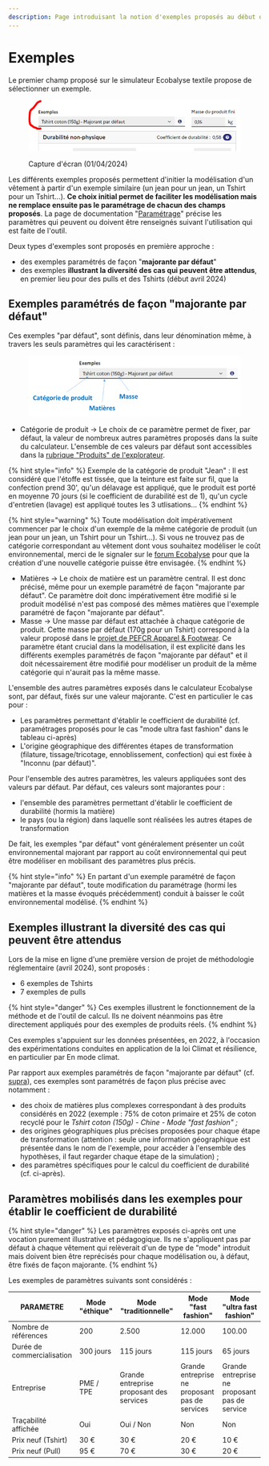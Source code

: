 ```yaml
---
description: Page introduisant la notion d'exemples proposés au début du simulateur
---
```


# Exemples

Le premier champ proposé sur le simulateur Ecobalyse textile propose de sélectionner un exemple.

<figure><img src="../.gitbook/assets/image.png" alt=""><figcaption><p>Capture d'écran (01/04/2024)</p></figcaption></figure>

Les différents exemples proposés permettent d'initier la modélisation d'un vêtement à partir d'un exemple similaire (un jean pour un jean, un Tshirt pour un Tshirt...). **Ce choix initial permet de faciliter les modélisation mais ne remplace ensuite pas le paramétrage de chacun des champs proposés**. La page de documentation "[Paramétrage](https://app.gitbook.com/o/-MMQU-ngAOgQAqCm4mf3/s/-MexpTrvmqKNzuVtxdad/\~/changes/887/textile/parametrage)" précise les paramètres qui peuvent ou doivent être renseignés suivant l'utilisation qui est faite de l'outil.

Deux types d'exemples sont proposés en première approche :&#x20;

* des exemples paramétrés de façon "**majorante par défaut**"
* des exemples **illustrant la diversité des cas qui peuvent être attendus**, en premier lieu pour des pulls et des Tshirts (début avril 2024)

## Exemples paramétrés de façon "majorante par défaut"

Ces exemples "par défaut", sont définis, dans leur dénomination même, à travers les seuls paramètres qui les caractérisent :&#x20;

<figure><img src="../.gitbook/assets/image (1).png" alt=""><figcaption></figcaption></figure>

* Catégorie de produit -> Le choix de ce paramètre permet de fixer, par défaut, la valeur de nombreux autres paramètres proposés dans la suite du calculateur. L'ensemble de ces valeurs par défaut sont accessibles dans la [rubrique "Produits" de l'explorateur](https://ecobalyse-v2.osc-fr1.scalingo.io/#/explore/textile/products).

{% hint style="info" %}
Exemple de la catégorie de produit "Jean" : Il est considéré que l'étoffe est tissée, que la teinture est faite sur fil, que la confection prend 30', qu'un délavage est appliqué, que le produit est porté en moyenne 70 jours (si le coefficient de durabilité est de 1), qu'un cycle d'entretien (lavage) est appliqué toutes les 3 utlisations...
{% endhint %}

{% hint style="warning" %}
Toute modélisation doit impérativement commencer par le choix d'un exemple de la même catégorie de produit (un jean pour un jean, un Tshirt pour un Tshirt...). Si vous ne trouvez pas de catégorie correspondant au vêtement dont vous souhaitez modéliser le coût environnemental, merci de le signaler sur le [forum Ecobalyse](https://chat.ecobalyse.fr/) pour que la création d'une nouvelle catégorie puisse être envisagée.
{% endhint %}

* Matières -> Le choix de matière est un paramètre central. Il est donc précisé, même pour un exemple paramétré de façon "majorante par défaut". Ce paramètre doit donc impérativement être modifié si le produit modélisé n'est pas composé des mêmes matières que l'exemple paramétré de façon "majorante par défaut".
* Masse -> Une masse par défaut est attachée à chaque catégorie de produit. Cette masse par défaut (170g pour un Tshirt) correspond à la valeur proposé dans le [projet de PEFCR Apparel & Footwear](https://pefapparelandfootwear.eu/). Ce paramètre étant crucial dans la modélisation, il est explicité dans les différents exemples paramétrés de façon "majorante par défaut" et il doit nécessairement être modifié pour modéliser un produit de la même catégorie qui n'aurait pas la même masse.

L'ensemble des autres paramètres exposés dans le calculateur Ecobalyse sont, par défaut, fixés sur une valeur majorante. C'est en particulier le cas pour :&#x20;

* Les paramètres permettant d'établir le coefficient de durabilité (cf. paramétrages proposés pour le cas "mode ultra fast fashion" dans le tableau ci-après)
* L'origine géographique des différentes étapes de transformation (filature, tissage/tricotage, ennoblissement, confection) qui est fixée à "Inconnu (par défaut)".



Pour l'ensemble des autres paramètres, les valeurs appliquées sont des valeurs par défaut. Par défaut, ces valeurs sont majorantes pour :&#x20;

* l'ensemble des paramètres permettant d'établir le coefficient de durabilité (hormis la matière)
* le pays (ou la région) dans laquelle sont réalisées les autres étapes de transformation

De fait, les exemples "par défaut" vont généralement présenter un coût environnemental majorant par rapport au coût environnemental qui peut être modéliser en mobilisant des paramètres plus précis.

{% hint style="info" %}
En partant d'un exemple paramétré de façon "majorante par défaut", toute modification du paramétrage (hormi les matières et la masse évoqués précédemment) conduit à baisser le coût environnemental modélisé.
{% endhint %}

## Exemples **illustrant la diversité des cas qui peuvent être attendus**

Lors de la mise en ligne d'une première version de projet de méthodologie réglementaire (avril 2024), sont proposés :&#x20;

* 6 exemples de Tshirts
* 7 exemples de pulls

{% hint style="danger" %}
Ces exemples illustrent le fonctionnement de la méthode et de l'outil de calcul. Ils ne doivent néanmoins pas être directement appliqués pour des exemples de produits réels.
{% endhint %}

Ces exemples s'appuient sur les données présentées, en 2022, à l'occasion des expérimentations conduites en application de la loi Climat et résilience, en particulier par En mode climat.

Par rapport aux exemples paramétrés de façon "majorante par défaut" (cf. [supra](exemples.md#exemples-parametres-de-facon-majorante-par-defaut)), ces exemples sont paramétrés de façon plus précise avec notamment :&#x20;

* des choix de matières plus complexes correspondant à des produits considérés en 2022 (exemple : 75% de coton primaire et 25% de coton recyclé pour le _Tshirt coton (150g) - Chine - Mode "fast fashion" ;_
* des origines géographiques plus précises proposées pour chaque étape de transformation (attention : seule une information géographique est présentée dans le nom de l'exemple, pour accéder à l'ensemble des hypothèses, il faut regarder chaque étape de la simulation) ;
* des paramètres spécifiques pour le calcul du coefficient de durabilité (cf. ci-après).

## Paramètres mobilisés dans les exemples pour établir le coefficient de durabilité

{% hint style="danger" %}
Les paramètres exposés ci-après ont une vocation purement illustrative et pédagogique. Ils ne s'appliquent pas par défaut à chaque vêtement qui relèverait d'un de type de "mode" introduit mais doivent bien être reprécisés pour chaque modélisation ou, à défaut, être fixés de façon majorante.&#x20;
{% endhint %}

Les exemples de paramètres suivants sont considérés :&#x20;

| PARAMETRE                  | Mode "éthique" | Mode "traditionnelle"                    | Mode "fast fashion"                            | Mode "ultra fast fashion"                     |
| -------------------------- | -------------- | ---------------------------------------- | ---------------------------------------------- | --------------------------------------------- |
| Nombre de références       | 200            |  2.500                                   | 12.000                                         | 100.00                                        |
| Durée de commercialisation | 300 jours      | 115 jours                                | 115 jours                                      | 65 jours                                      |
| Entreprise                 | PME / TPE      | Grande entreprise proposant des services | Grande entreprise ne proposant pas de services | Grande entreprise ne proposant pas de service |
| Traçabilité affichée       | Oui            | Oui / Non                                | Non                                            | Non                                           |
| Prix neuf (Tshirt)         | 30 €           | 30 €                                     | 20 €                                           | 10 €                                          |
| Prix neuf (Pull)           | 95 €           | 70 €                                     | 30 €                                           | 20 €                                          |

